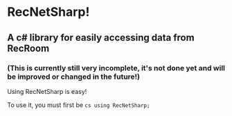 # RecNetSharp!
## A c# library for easily accessing data from RecRoom
### (This is currently still very incomplete, it's not done yet and will be improved or changed in the future!)

Using RecNetSharp is easy!

To use it, you must first be ```cs using RecNetSharp;```
